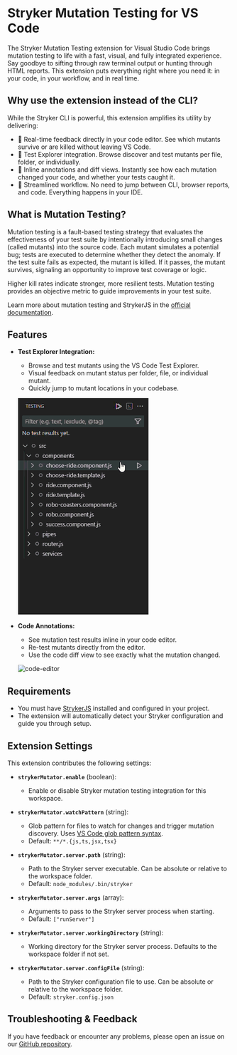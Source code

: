 # Stryker Mutation Testing for VS Code

The Stryker Mutation Testing extension for Visual Studio Code brings mutation testing to life with a fast, visual, and fully integrated experience. Say goodbye to sifting through raw terminal output or hunting through HTML reports. This extension puts everything right where you need it: in your code, in your workflow, and in real time.

## Why use the extension instead of the CLI?

While the Stryker CLI is powerful, this extension amplifies its utility by delivering:

- 🚀 Real-time feedback directly in your code editor. See which mutants survive or are killed without leaving VS Code.
- 🧭 Test Explorer integration. Browse discover and test mutants per file, folder, or individually.
- 👀 Inline annotations and diff views. Instantly see how each mutation changed your code, and whether your tests caught it.
- 🔁 Streamlined workflow. No need to jump between CLI, browser reports, and code. Everything happens in your IDE.

## What is Mutation Testing?

Mutation testing is a fault-based testing strategy that evaluates the effectiveness of your test suite by intentionally introducing small changes (called mutants) into the source code. Each mutant simulates a potential bug; tests are executed to determine whether they detect the anomaly. If the test suite fails as expected, the mutant is killed. If it passes, the mutant survives, signaling an opportunity to improve test coverage or logic.

Higher kill rates indicate stronger, more resilient tests. Mutation testing provides an objective metric to guide improvements in your test suite.

Learn more about mutation testing and StrykerJS in the [official documentation](https://stryker-mutator.io/docs/).

## Features

- **Test Explorer Integration:**
  - Browse and test mutants using the VS Code Test Explorer.
  - Visual feedback on mutant status per folder, file, or individual mutant.
  - Quickly jump to mutant locations in your codebase.

  ![test-explorer](images/test-explorer.gif)

- **Code Annotations:**
  - See mutation test results inline in your code editor.
  - Re-test mutants directly from the editor.
  - Use the code diff view to see exactly what the mutation changed.

  ![code-editor](images/code-editor.gif)

## Requirements

- You must have [StrykerJS](https://stryker-mutator.io/docs/stryker-js/introduction/) installed and configured in your project.
- The extension will automatically detect your Stryker configuration and guide you through setup.


## Extension Settings

This extension contributes the following settings:

- **`strykerMutator.enable`** (boolean):
  - Enable or disable Stryker mutation testing integration for this workspace.

- **`strykerMutator.watchPattern`** (string):
  - Glob pattern for files to watch for changes and trigger mutation discovery. Uses [VS Code glob pattern syntax](https://code.visualstudio.com/docs/editor/glob-patterns#_glob-pattern-syntax).
  - Default: `**/*.{js,ts,jsx,tsx}`

- **`strykerMutator.server.path`** (string):
  - Path to the Stryker server executable. Can be absolute or relative to the workspace folder.
  - Default: `node_modules/.bin/stryker`

- **`strykerMutator.server.args`** (array):
  - Arguments to pass to the Stryker server process when starting.
  - Default: `["runServer"]`

- **`strykerMutator.server.workingDirectory`** (string):
  - Working directory for the Stryker server process. Defaults to the workspace folder if not set.

- **`strykerMutator.server.configFile`** (string):
  - Path to the Stryker configuration file to use. Can be absolute or relative to the workspace folder.
  - Default: `stryker.config.json`

## Troubleshooting & Feedback

If you have feedback or encounter any problems, please open an issue on our [GitHub repository](https://github.com/stryker-mutator/editor-plugins).
